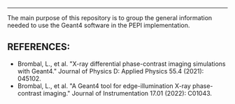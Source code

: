-------------

The main purpose of this repository is to group the general information needed to use the Geant4 software in the PEPI implementation. 

## REFERENCES:
 - Brombal, L., et al. "X-ray differential phase-contrast imaging simulations with Geant4." Journal of Physics D: Applied Physics 55.4 (2021): 045102.
 - Brombal, L., et al. "A Geant4 tool for edge-illumination X-ray phase-contrast imaging." Journal of Instrumentation 17.01 (2022): C01043.